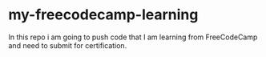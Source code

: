 # my-freecodecamp-learning
In this repo i am going to push code that I am learning from FreeCodeCamp and need to submit for certification.
